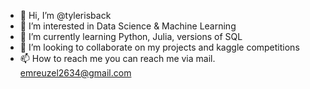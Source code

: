 - 👋 Hi, I’m @tylerisback
- 👀 I’m interested in Data Science & Machine Learning
- 🌱 I’m currently learning Python, Julia, versions of SQL
- 💞️ I’m looking to collaborate on my projects and kaggle competitions
- 📫 How to reach me you can reach me via mail. emreuzel2634@gmail.com

<!---
tylerisback/tylerisback is a ✨ special ✨ repository because its `README.md` (this file) appears on your GitHub profile.
You can click the Preview link to take a look at your changes.
--->
